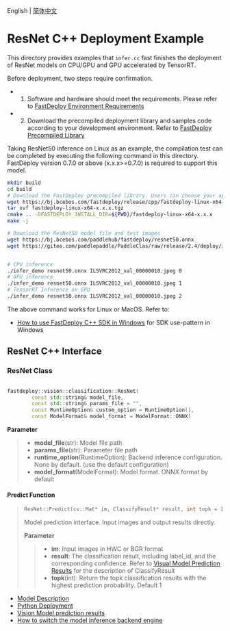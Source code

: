 English | [简体中文](README_CN.md)
# ResNet C++ Deployment Example

This directory provides examples that `infer.cc` fast finishes the deployment of ResNet models on CPU/GPU and GPU accelerated by TensorRT. 

Before deployment, two steps require confirmation.

- 1. Software and hardware should meet the requirements. Please refer to [FastDeploy Environment Requirements](../../../../../docs/cn/build_and_install/download_prebuilt_libraries.md)  
- 2. Download the precompiled deployment library and samples code according to your development environment. Refer to [FastDeploy Precompiled Library](../../../../../docs/cn/build_and_install/download_prebuilt_libraries.md)

Taking ResNet50 inference on Linux as an example, the compilation test can be completed by executing the following command in this directory. FastDeploy version 0.7.0 or above (x.x.x>=0.7.0)  is required to support this model.

```bash
mkdir build
cd build
# Download the FastDeploy precompiled library. Users can choose your appropriate version in the `FastDeploy Precompiled Library` mentioned above 
wget https://bj.bcebos.com/fastdeploy/release/cpp/fastdeploy-linux-x64-x.x.x.tgz
tar xvf fastdeploy-linux-x64-x.x.x.tgz
cmake .. -DFASTDEPLOY_INSTALL_DIR=${PWD}/fastdeploy-linux-x64-x.x.x
make -j

# Download the ResNet50 model file and test images 
wget https://bj.bcebos.com/paddlehub/fastdeploy/resnet50.onnx
wget https://gitee.com/paddlepaddle/PaddleClas/raw/release/2.4/deploy/images/ImageNet/ILSVRC2012_val_00000010.jpeg


# CPU inference
./infer_demo resnet50.onnx ILSVRC2012_val_00000010.jpeg 0
# GPU inference
./infer_demo resnet50.onnx ILSVRC2012_val_00000010.jpeg 1
# TensorRT Inference on GPU
./infer_demo resnet50.onnx ILSVRC2012_val_00000010.jpeg 2
```

The above command works for Linux or MacOS. Refer to: 
- [How to use FastDeploy C++ SDK in Windows](../../../../../docs/cn/faq/use_sdk_on_windows.md)  for SDK use-pattern in Windows

## ResNet C++ Interface 

### ResNet Class 

```c++

fastdeploy::vision::classification::ResNet(
        const std::string& model_file,
        const std::string& params_file = "",
        const RuntimeOption& custom_option = RuntimeOption(),
        const ModelFormat& model_format = ModelFormat::ONNX)
```


**Parameter**

> * **model_file**(str): Model file path 
> * **params_file**(str): Parameter file path 
> * **runtime_option**(RuntimeOption): Backend inference configuration. None by default. (use the default configuration)
> * **model_format**(ModelFormat): Model format. ONNX format by default

#### Predict Function

> ```c++
> ResNet::Predict(cv::Mat* im, ClassifyResult* result, int topk = 1)
> ```
>
> Model prediction interface. Input images and output results directly.
>
> **Parameter**
>
> > * **im**: Input images in HWC or BGR format
> > * **result**: The classification result, including label_id, and the corresponding confidence. Refer to [Visual Model Prediction Results](../../../../../docs/api/vision_results/)  for the description of ClassifyResult
> > * **topk**(int): Return the topk classification results with the highest prediction probability. Default 1


- [Model Description](../../)
- [Python Deployment](../python)
- [Vision Model prediction results](../../../../../docs/api/vision_results/)
- [How to switch the model inference backend engine](../../../../../docs/cn/faq/how_to_change_backend.md)
